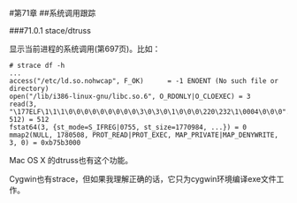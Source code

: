 #第71章
##系统调用跟踪

###71.0.1 stace/dtruss

显示当前进程的系统调用(第697页)。比如：

	# strace df -h
	...
	access("/etc/ld.so.nohwcap", F_OK)      = -1 ENOENT (No such file or directory)
	open("/lib/i386-linux-gnu/libc.so.6", O_RDONLY|O_CLOEXEC) = 3
	read(3, "\177ELF\1\1\1\0\0\0\0\0\0\0\0\0\3\0\3\0\1\0\0\0\220\232\1\0004\0\0\0"..., 512) = 512
	fstat64(3, {st_mode=S_IFREG|0755, st_size=1770984, ...}) = 0
	mmap2(NULL, 1780508, PROT_READ|PROT_EXEC, MAP_PRIVATE|MAP_DENYWRITE, 3, 0) = 0xb75b3000

Mac OS X 的dtruss也有这个功能。

Cygwin也有strace，但如果我理解正确的话，它只为cygwin环境编译exe文件工作。
